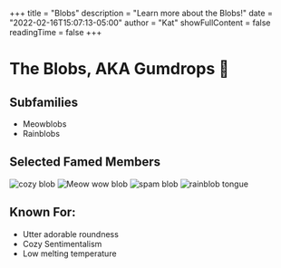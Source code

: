 +++
title = "Blobs"
description = "Learn more about the Blobs!"
date = "2022-02-16T15:07:13-05:00"
author = "Kat"
showFullContent = false
readingTime = false
+++

# The Blobs, AKA Gumdrops 🍬

## Subfamilies

- Meowblobs
- Rainblobs

## Selected Famed  Members
![cozy blob](https://emoji.slack-edge.com/T03M7E63A/blob-cozy/f919909e638bd7bb.png)
![Meow wow blob](https://emoji.slack-edge.com/T03M7E63A/cat-blob-wow/e26c7eb1a3603071.png)
![spam blob](https://emoji.slack-edge.com/T03M7E63A/blob-spam/28701522b5cb9e2d.png)
![rainblob tongue](https://emoji.slack-edge.com/T03M7E63A/rainblob-tongue/326cc0424bec5da4.png)

## Known For:

  - Utter adorable roundness
  - Cozy Sentimentalism
  - Low melting temperature
